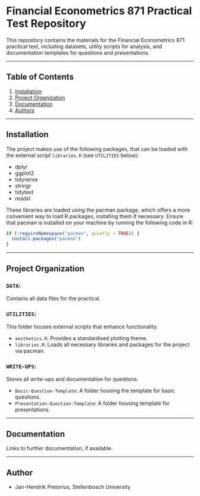 # Financial Econometrics 871 Practical Test Repository

This repository contains the materials for the Financial Econometrics 871 practical test, including datasets, utility scripts for analysis, and documentation templates for questions and presentations.

---

## Table of Contents
1. [Installation](#installation)
2. [Project Organization](#project-organization)
3. [Documentation](#documentation)
4. [Authors](#authors-and-acknowledgment)


---
##  Installation

The project makes use of the following packages, that can be loaded with the external script `libraries.R` (see `UTILITIES` below):
- dplyr
- ggplot2
- tidyverse
- stringr
- tidytext
- readxl

These libraries are loaded using the pacman package, which offers a more convenient way to load R packages, installing them if necessary. Ensure that pacman is installed on your machine by running the following code in R:

```r
if (!requireNamespace("pacman", quietly = TRUE)) {
  install.packages("pacman")
}

```

---

## Project Organization

### `DATA`:
Contains all data files for the practical.

### `UTILITIES`:
This folder houses external scripts that enhance functionality.
  - `aesthetics.R`: Provides a standardised plotting theme.
  - `libraries.R`: Loads all necessary libraries and packages for the project via pacman.

### `WRITE-UPS`:
Stores all write-ups and documentation for questions.
  - `Basic-Question-Template`: A folder housing the template for basic questions.
  - `Presentation-Question-Template`: A folder housing template for presentations.

--- 

## Documentation

Links to further documentation, if available.

---

## Author

- Jan-Hendrik Pretorius, Stellenbosch University
